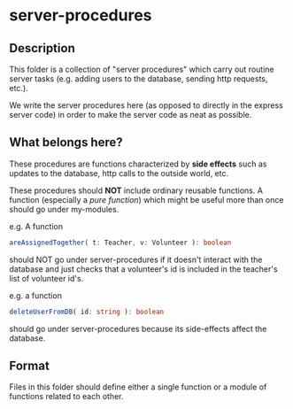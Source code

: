 # server-procedures

## Description

This folder is a collection of "server procedures" which carry out
routine server tasks (e.g. adding users to the database,
sending http requests, etc.).

We write the server procedures here (as opposed to directly in the
express server code) in order to make the server code as neat as possible.

## What belongs here?

These procedures are functions characterized by **side effects** such as
updates to the database, http calls to the outside world, etc.

These procedures should **NOT** include ordinary reusable functions.
A function (especially a *pure function*) which might be useful more than once
should go under my-modules.

e.g. A function 
```TypeScript
areAssignedTogether( t: Teacher, v: Volunteer ): boolean
```
should NOT go under server-procedures if it doesn't
interact with the database and just checks that a volunteer's id
is included in the teacher's list of volunteer id's.

e.g. a function
```TypeScript
deleteUserFromDB( id: string ): boolean
```
should go under server-procedures because
its side-effects affect the database.

## Format

Files in this folder should define either a single function
or a module of functions related to each other.
